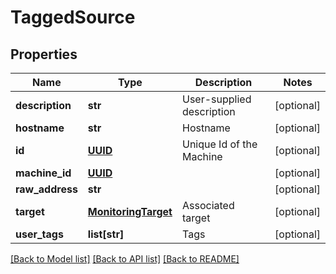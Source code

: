 # TaggedSource

## Properties
Name | Type | Description | Notes
------------ | ------------- | ------------- | -------------
**description** | **str** | User-supplied description | [optional] 
**hostname** | **str** | Hostname | [optional] 
**id** | [**UUID**](UUID.md) | Unique Id of the Machine | [optional] 
**machine_id** | [**UUID**](UUID.md) |  | [optional] 
**raw_address** | **str** |  | [optional] 
**target** | [**MonitoringTarget**](MonitoringTarget.md) | Associated target | [optional] 
**user_tags** | **list[str]** | Tags | [optional] 

[[Back to Model list]](../README.md#documentation-for-models) [[Back to API list]](../README.md#documentation-for-api-endpoints) [[Back to README]](../README.md)


